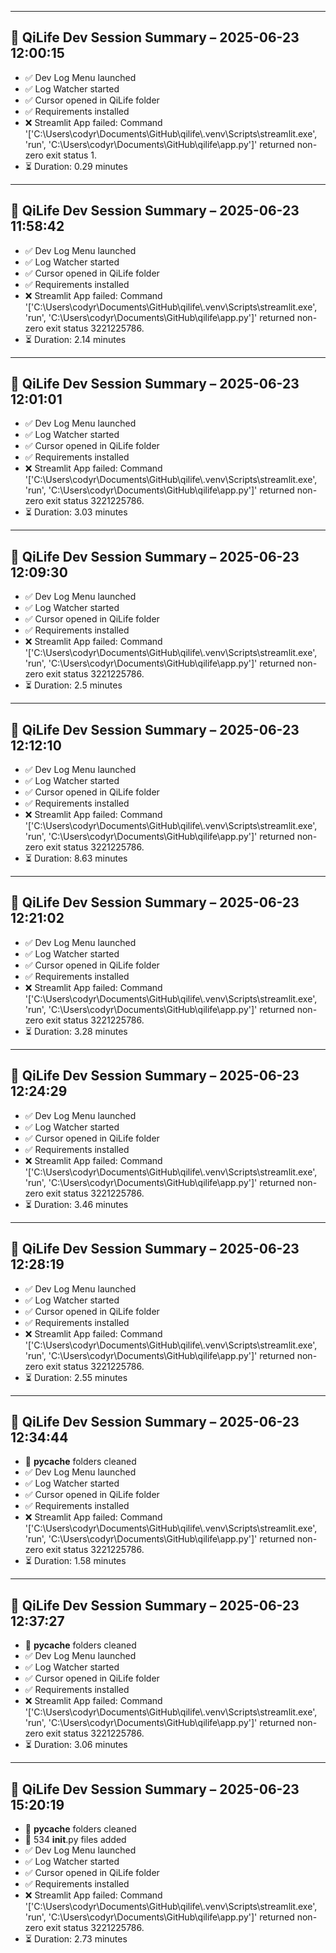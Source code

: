 
---
## 🧠 QiLife Dev Session Summary – 2025-06-23 12:00:15
- ✅ Dev Log Menu launched
- ✅ Log Watcher started
- ✅ Cursor opened in QiLife folder
- ✅ Requirements installed
- ❌ Streamlit App failed: Command '['C:\\Users\\codyr\\Documents\\GitHub\\qilife\\.venv\\Scripts\\streamlit.exe', 'run', 'C:\\Users\\codyr\\Documents\\GitHub\\qilife\\app.py']' returned non-zero exit status 1.
- ⏳ Duration: 0.29 minutes

---
## 🧠 QiLife Dev Session Summary – 2025-06-23 11:58:42
- ✅ Dev Log Menu launched
- ✅ Log Watcher started
- ✅ Cursor opened in QiLife folder
- ✅ Requirements installed
- ❌ Streamlit App failed: Command '['C:\\Users\\codyr\\Documents\\GitHub\\qilife\\.venv\\Scripts\\streamlit.exe', 'run', 'C:\\Users\\codyr\\Documents\\GitHub\\qilife\\app.py']' returned non-zero exit status 3221225786.
- ⏳ Duration: 2.14 minutes

---
## 🧠 QiLife Dev Session Summary – 2025-06-23 12:01:01
- ✅ Dev Log Menu launched
- ✅ Log Watcher started
- ✅ Cursor opened in QiLife folder
- ✅ Requirements installed
- ❌ Streamlit App failed: Command '['C:\\Users\\codyr\\Documents\\GitHub\\qilife\\.venv\\Scripts\\streamlit.exe', 'run', 'C:\\Users\\codyr\\Documents\\GitHub\\qilife\\app.py']' returned non-zero exit status 3221225786.
- ⏳ Duration: 3.03 minutes

---
## 🧠 QiLife Dev Session Summary – 2025-06-23 12:09:30
- ✅ Dev Log Menu launched
- ✅ Log Watcher started
- ✅ Cursor opened in QiLife folder
- ✅ Requirements installed
- ❌ Streamlit App failed: Command '['C:\\Users\\codyr\\Documents\\GitHub\\qilife\\.venv\\Scripts\\streamlit.exe', 'run', 'C:\\Users\\codyr\\Documents\\GitHub\\qilife\\app.py']' returned non-zero exit status 3221225786.
- ⏳ Duration: 2.5 minutes

---
## 🧠 QiLife Dev Session Summary – 2025-06-23 12:12:10
- ✅ Dev Log Menu launched
- ✅ Log Watcher started
- ✅ Cursor opened in QiLife folder
- ✅ Requirements installed
- ❌ Streamlit App failed: Command '['C:\\Users\\codyr\\Documents\\GitHub\\qilife\\.venv\\Scripts\\streamlit.exe', 'run', 'C:\\Users\\codyr\\Documents\\GitHub\\qilife\\app.py']' returned non-zero exit status 3221225786.
- ⏳ Duration: 8.63 minutes

---
## 🧠 QiLife Dev Session Summary – 2025-06-23 12:21:02
- ✅ Dev Log Menu launched
- ✅ Log Watcher started
- ✅ Cursor opened in QiLife folder
- ✅ Requirements installed
- ❌ Streamlit App failed: Command '['C:\\Users\\codyr\\Documents\\GitHub\\qilife\\.venv\\Scripts\\streamlit.exe', 'run', 'C:\\Users\\codyr\\Documents\\GitHub\\qilife\\app.py']' returned non-zero exit status 3221225786.
- ⏳ Duration: 3.28 minutes

---
## 🧠 QiLife Dev Session Summary – 2025-06-23 12:24:29
- ✅ Dev Log Menu launched
- ✅ Log Watcher started
- ✅ Cursor opened in QiLife folder
- ✅ Requirements installed
- ❌ Streamlit App failed: Command '['C:\\Users\\codyr\\Documents\\GitHub\\qilife\\.venv\\Scripts\\streamlit.exe', 'run', 'C:\\Users\\codyr\\Documents\\GitHub\\qilife\\app.py']' returned non-zero exit status 3221225786.
- ⏳ Duration: 3.46 minutes

---
## 🧠 QiLife Dev Session Summary – 2025-06-23 12:28:19
- ✅ Dev Log Menu launched
- ✅ Log Watcher started
- ✅ Cursor opened in QiLife folder
- ✅ Requirements installed
- ❌ Streamlit App failed: Command '['C:\\Users\\codyr\\Documents\\GitHub\\qilife\\.venv\\Scripts\\streamlit.exe', 'run', 'C:\\Users\\codyr\\Documents\\GitHub\\qilife\\app.py']' returned non-zero exit status 3221225786.
- ⏳ Duration: 2.55 minutes

---
## 🧠 QiLife Dev Session Summary – 2025-06-23 12:34:44
- 🧹 __pycache__ folders cleaned
- ✅ Dev Log Menu launched
- ✅ Log Watcher started
- ✅ Cursor opened in QiLife folder
- ✅ Requirements installed
- ❌ Streamlit App failed: Command '['C:\\Users\\codyr\\Documents\\GitHub\\qilife\\.venv\\Scripts\\streamlit.exe', 'run', 'C:\\Users\\codyr\\Documents\\GitHub\\qilife\\app.py']' returned non-zero exit status 3221225786.
- ⏳ Duration: 1.58 minutes

---
## 🧠 QiLife Dev Session Summary – 2025-06-23 12:37:27
- 🧹 __pycache__ folders cleaned
- ✅ Dev Log Menu launched
- ✅ Log Watcher started
- ✅ Cursor opened in QiLife folder
- ✅ Requirements installed
- ❌ Streamlit App failed: Command '['C:\\Users\\codyr\\Documents\\GitHub\\qilife\\.venv\\Scripts\\streamlit.exe', 'run', 'C:\\Users\\codyr\\Documents\\GitHub\\qilife\\app.py']' returned non-zero exit status 3221225786.
- ⏳ Duration: 3.06 minutes

---
## 🧠 QiLife Dev Session Summary – 2025-06-23 15:20:19
- 🧹 __pycache__ folders cleaned
- 🧩 534 __init__.py files added
- ✅ Dev Log Menu launched
- ✅ Log Watcher started
- ✅ Cursor opened in QiLife folder
- ✅ Requirements installed
- ❌ Streamlit App failed: Command '['C:\\Users\\codyr\\Documents\\GitHub\\qilife\\.venv\\Scripts\\streamlit.exe', 'run', 'C:\\Users\\codyr\\Documents\\GitHub\\qilife\\app.py']' returned non-zero exit status 3221225786.
- ⏳ Duration: 2.73 minutes
